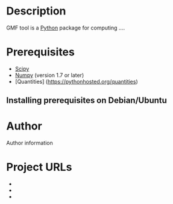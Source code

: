 Description
======================
GMF tool is a  [Python](http://www.python.org)  package for computing
....

Prerequisites
======================
- [Scipy](http://www.scipy.org/scipylib/index.html)
- [Numpy](http://www.numpy.org) (version 1.7 or later)
- [Quantities] (https://pythonhosted.org/quantities)


Installing prerequisites on Debian/Ubuntu
---------------------------------------------


Author
=====================
Author information


Project URLs
=====================
* 
* 
*